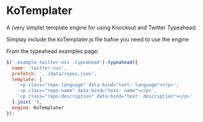 KoTemplater
===========

A (very simple) template engine for using Knockout and Twitter Typeahead.

Simplay include the koTemplater.js file bafoe you need to use the engine

From the typeahead examples page:

```javascript
$('.example-twitter-oss .typeahead').typeahead({                              
  name: 'twitter-oss',                                                        
  prefetch: '../data/repos.json',                                             
  template: [                                                                 
    '<p class="repo-language" data-bind="text: language"></p>',                              
    '<p class="repo-name" data-bind="text: name"></p>',                                      
    '<p class="repo-description" data-bind="text: description"></p>'                         
  ].join(''),                                                                 
  engine: KoTemplater                                                               
});
```
